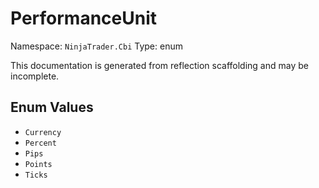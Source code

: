 # PerformanceUnit

Namespace: `NinjaTrader.Cbi`
Type: enum

This documentation is generated from reflection scaffolding and may be incomplete.

## Enum Values
- `Currency`
- `Percent`
- `Pips`
- `Points`
- `Ticks`
